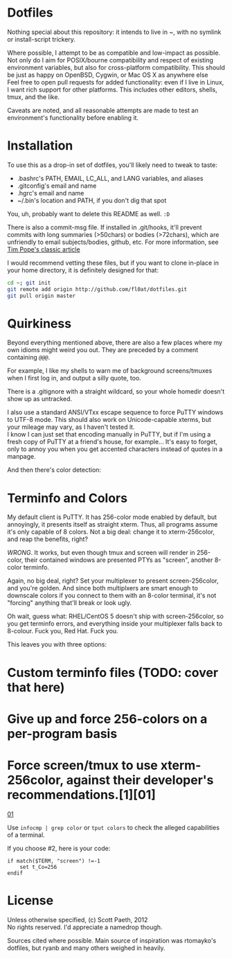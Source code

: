 Dotfiles
========

Nothing special about this repository: it intends to live in ~, with no symlink or install-script trickery.

Where possible, I attempt to be as compatible and low-impact as possible. Not only do I aim for POSIX/bourne compatibility and respect of existing environment variables, but also for cross-platform compatibility. This should be just as happy on OpenBSD, Cygwin, or Mac OS X as anywhere else  
Feel free to open pull requests for added functionality: even if I live in Linux, I want rich support for other platforms. This includes other editors, shells, tmux, and the like.

Caveats are noted, and all reasonable attempts are made to test an environment's functionality before enabling it.

Installation
============

To use this as a drop-in set of dotfiles, you'll likely need to tweak to taste:
 * .bashrc's PATH, EMAIL, LC_ALL, and LANG variables, and aliases
 * .gitconfig's email and name
 * .hgrc's email and name
 * ~/.bin's location and PATH, if you don't dig that spot

You, uh, probably want to delete this README as well. `:D`

There is also a commit-msg file. If installed in .git/hooks, it'll prevent commits with long summaries (>50chars) or bodies (>72chars), which are unfriendly to email subjects/bodies, github, etc.
For more information, see [Tim Pope's classic article](http://tbaggery.com/2008/04/19/a-note-about-git-commit-messages.html)

I would recommend vetting these files, but if you want to clone in-place in your home directory, it is definitely designed for that:

```bash
cd ~; git init
git remote add origin http://github.com/fl0at/dotfiles.git
git pull origin master
```


Quirkiness
==========

Beyond everything mentioned above, there are also a few places where my own idioms might weird you out. They are preceded by a comment containing _`@@@`_.

For example, I like my shells to warn me of background screens/tmuxes when I first log in, and output a silly quote, too.

There is a .gitignore with a straight wildcard, so your whole homedir doesn't show up as untracked.

I also use a standard ANSI/VTxx escape sequence to force PuTTY windows to UTF-8 mode. This should also work on Unicode-capable xterms, but your mileage may vary, as I haven't tested it.  
I know I can just set that encoding manually in PuTTY, but if I'm using a fresh copy of PuTTY at a friend's house, for example... It's easy to forget, only to annoy you when you get accented characters instead of quotes in a manpage.

And then there's color detection:

Terminfo and Colors
===================

My default client is PuTTY. It has 256-color mode enabled by default, but annoyingly, it presents itself as straight xterm.
Thus, all programs assume it's only capable of 8 colors.
Not a big deal: change it to xterm-256color, and reap the benefits, right?

_WRONG_. It works, but even though tmux and screen will render in 256-color, their contained windows are presented PTYs as "screen", another 8-color terminfo.

Again, no big deal, right? Set your multiplexer to present screen-256color, and you're golden. And since both multiplxers are smart enough to downscale colors if you connect to them with an 8-color terminal, it's not "forcing" anything that'll break or look ugly.

Oh wait, guess what: RHEL/CentOS 5 doesn't ship with screen-256color, so you get terminfo errors, and everything inside your multiplexer falls back to 8-colour.
Fuck you, Red Hat. Fuck you.  

This leaves you with three options:

 # Custom terminfo files (TODO: cover that here)
 # Give up and force 256-colors on a per-program basis
 # Force screen/tmux to use xterm-256color, against their developer's recommendations.[1][01]
 
[01](http://tmux.svn.sourceforge.net/viewvc/tmux/trunk/FAQ)

Use `infocmp | grep color` or `tput colors` to check the alleged capabilities of a terminal.

If you choose #2, here is your code:

```vimscript
if match($TERM, "screen") !=-1
	set t_Co=256
endif
```

License
=======

Unless otherwise specified, (c) Scott Paeth, 2012  
No rights reserved. I'd appreciate a namedrop though.

Sources cited where possible. Main source of inspiration was rtomayko's dotfiles, but ryanb and many others weighed in heavily.
